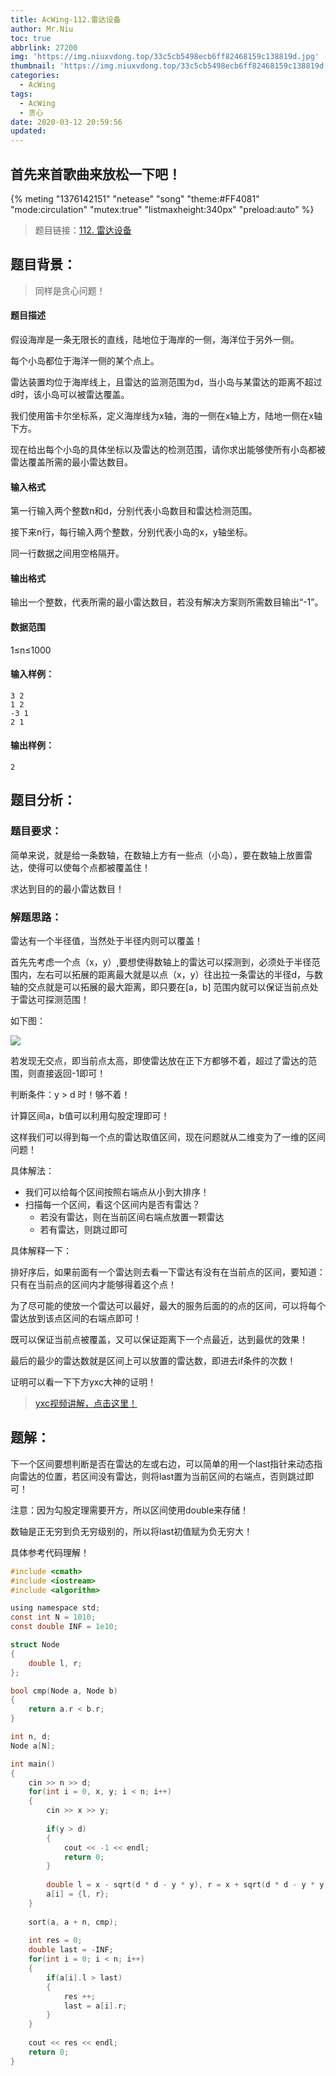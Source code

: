 ```yaml
---
title: AcWing-112.雷达设备
author: Mr.Niu
toc: true
abbrlink: 27200
img: 'https://img.niuxvdong.top/33c5cb5498ecb6ff82468159c138819d.jpg'
thumbnail: 'https://img.niuxvdong.top/33c5cb5498ecb6ff82468159c138819d.jpg'
categories:
  - AcWing
tags:
  - AcWing
  - 贪心
date: 2020-03-12 20:59:56
updated:
---
```






## 首先来首歌曲来放松一下吧！

{% meting "1376142151" "netease" "song" "theme:#FF4081" "mode:circulation" "mutex:true" "listmaxheight:340px" "preload:auto"  %}



> 题目链接：[112. 雷达设备](https://www.acwing.com/problem/content/114/)



## 题目背景：



> 同样是贪心问题！

#### 题目描述



假设海岸是一条无限长的直线，陆地位于海岸的一侧，海洋位于另外一侧。

每个小岛都位于海洋一侧的某个点上。

雷达装置均位于海岸线上，且雷达的监测范围为d，当小岛与某雷达的距离不超过d时，该小岛可以被雷达覆盖。

我们使用笛卡尔坐标系，定义海岸线为x轴，海的一侧在x轴上方，陆地一侧在x轴下方。

现在给出每个小岛的具体坐标以及雷达的检测范围，请你求出能够使所有小岛都被雷达覆盖所需的最小雷达数目。

#### 输入格式

第一行输入两个整数n和d，分别代表小岛数目和雷达检测范围。

接下来n行，每行输入两个整数，分别代表小岛的x，y轴坐标。

同一行数据之间用空格隔开。

#### 输出格式

输出一个整数，代表所需的最小雷达数目，若没有解决方案则所需数目输出“-1”。

#### 数据范围

1≤n≤1000

#### 输入样例：

```
3 2
1 2
-3 1
2 1
```

#### 输出样例：

```
2
```

## 题目分析：

### 题目要求：



简单来说，就是给一条数轴，在数轴上方有一些点（小岛），要在数轴上放置雷达，使得可以使每个点都被覆盖住！

求达到目的的最小雷达数目！



### 解题思路：



雷达有一个半径值，当然处于半径内则可以覆盖！

首先先考虑一个点（x，y）,要想使得数轴上的雷达可以探测到，必须处于半径范围内，左右可以拓展的距离最大就是以点（x，y）往出拉一条雷达的半径d，与数轴的交点就是可以拓展的最大距离，即只要在[a，b] 范围内就可以保证当前点处于雷达可探测范围！

如下图：

![](https://img.niuxvdong.top/20190226014010.png)



若发现无交点，即当前点太高，即使雷达放在正下方都够不着，超过了雷达的范围，则直接返回-1即可！

判断条件：y > d 时！够不着！

计算区间a，b值可以利用勾股定理即可！





这样我们可以得到每一个点的雷达取值区间，现在问题就从二维变为了一维的区间问题！

具体解法：

- 我们可以给每个区间按照右端点从小到大排序！
- 扫描每一个区间，看这个区间内是否有雷达？
  - 若没有雷达，则在当前区间右端点放置一颗雷达
  - 若有雷达，则跳过即可



具体解释一下：

排好序后，如果前面有一个雷达则去看一下雷达有没有在当前点的区间，要知道：只有在当前点的区间内才能够得着这个点！

为了尽可能的使放一个雷达可以最好，最大的服务后面的的点的区间，可以将每个雷达放到该点区间的右端点即可！

既可以保证当前点被覆盖，又可以保证距离下一个点最近，达到最优的效果！

最后的最少的雷达数就是区间上可以放置的雷达数，即进去if条件的次数！



证明可以看一下下方yxc大神的证明！



> [yxc视频讲解，点击这里！](https://www.acwing.com/video/89/)



## 题解：



下一个区间要想判断是否在雷达的左或右边，可以简单的用一个last指针来动态指向雷达的位置，若区间没有雷达，则将last置为当前区间的右端点，否则跳过即可！



注意：因为勾股定理需要开方，所以区间使用double来存储！

数轴是正无穷到负无穷级别的，所以将last初值赋为负无穷大！

具体参考代码理解！



```c
#include <cmath>
#include <iostream>
#include <algorithm>

using namespace std;
const int N = 1010;
const double INF = 1e10;

struct Node
{
    double l, r;
};

bool cmp(Node a, Node b)
{
    return a.r < b.r;
}

int n, d;
Node a[N];

int main()
{
    cin >> n >> d;
    for(int i = 0, x, y; i < n; i++)
    {
        cin >> x >> y;
        
        if(y > d)
        {
            cout << -1 << endl;
            return 0;
        }
        
        double l = x - sqrt(d * d - y * y), r = x + sqrt(d * d - y * y);
        a[i] = {l, r};
    }
    
    sort(a, a + n, cmp);
    
    int res = 0;
    double last = -INF;
    for(int i = 0; i < n; i++)
    {
        if(a[i].l > last)
        {
            res ++;
            last = a[i].r;
        }
    }
    
    cout << res << endl;
    return 0;
}
```



